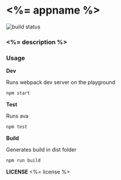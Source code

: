 # <%= appname %>

<img src="https://travis-ci.org/<%= github_username %>/<%= appname %>.svg?branch=master" alt="build status"/>

### <%= description %>

### Usage

**Dev**

Runs webpack dev server on the playground

```bash
npm start
```


**Test**

Runs ava

```bash
npm test
```

**Build**

Generates build in dist folder
```bash
npm run build
```

**LICENSE**
<%= license %>

